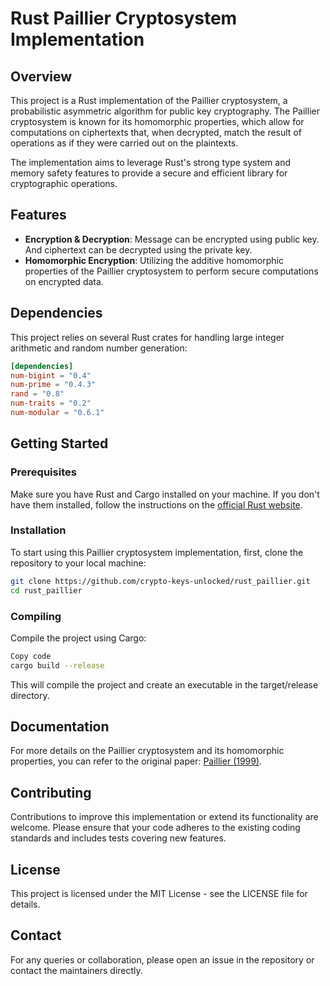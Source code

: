 # Rust Paillier Cryptosystem Implementation

## Overview
This project is a Rust implementation of the Paillier cryptosystem, a probabilistic asymmetric algorithm for public key cryptography. The Paillier cryptosystem is known for its homomorphic properties, which allow for computations on ciphertexts that, when decrypted, match the result of operations as if they were carried out on the plaintexts.

The implementation aims to leverage Rust's strong type system and memory safety features to provide a secure and efficient library for cryptographic operations.

## Features
- **Encryption & Decryption**: Message can be encrypted using public key. And ciphertext can be decrypted using the private key. 
- **Homomorphic Encryption**: Utilizing the additive homomorphic properties of the Paillier cryptosystem to perform secure computations on encrypted data.

## Dependencies
This project relies on several Rust crates for handling large integer arithmetic and random number generation:

```toml
[dependencies]
num-bigint = "0.4"
num-prime = "0.4.3"
rand = "0.8"
num-traits = "0.2"
num-modular = "0.6.1"
```

## Getting Started

### Prerequisites
Make sure you have Rust and Cargo installed on your machine. If you don't have them installed, follow the instructions on the [official Rust website](https://www.rust-lang.org/learn/get-started).

### Installation
To start using this Paillier cryptosystem implementation, first, clone the repository to your local machine:

```bash
git clone https://github.com/crypto-keys-unlocked/rust_paillier.git
cd rust_paillier
```
### Compiling
Compile the project using Cargo:

```bash
Copy code
cargo build --release
```
This will compile the project and create an executable in the target/release directory.


## Documentation
For more details on the Paillier cryptosystem and its homomorphic properties, you can refer to the original paper: [Paillier (1999)](https://link.springer.com/content/pdf/10.1007%2F3-540-48910-X_16.pdf).

## Contributing
Contributions to improve this implementation or extend its functionality are welcome. Please ensure that your code adheres to the existing coding standards and includes tests covering new features.

## License
This project is licensed under the MIT License - see the LICENSE file for details.

## Contact
For any queries or collaboration, please open an issue in the repository or contact the maintainers directly.